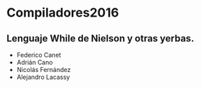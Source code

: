 # Compiladores2016
## Lenguaje While de Nielson y otras yerbas.

- Federico Canet
- Adrián Cano
- Nicolás Fernández
- Alejandro Lacassy
